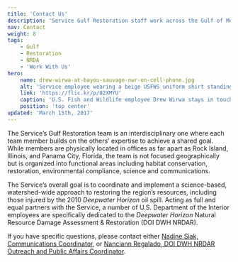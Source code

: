 ```yaml
---
title: 'Contact Us'
description: 'Service Gulf Restoration staff work across the Gulf of Mexico watershed in habitat conservation, restoration, science, environmental compliance and communications.'
nav: Contact
weight: 8
tags:
    - Gulf
    - Restoration
    - NRDA
    - 'Work With Us'
hero:
    name: drew-wirwa-at-bayou-sauvage-nwr-on-cell-phone.jpg
    alt: 'Service employee wearing a beige USFWS uniform shirt standing on a boat calling someone on his cell phone.'
    link: 'https://flic.kr/p/82XMYU'
    caption: 'U.S. Fish and Wildlife employee Drew Wirwa stays in touch via cellphone while out in the field. Photo by Tom MacKenzie, USFWS.'
    position: 'top center'
updated: 'March 15th, 2017'
---
```


The Service’s Gulf Restoration team is an interdisciplinary one where each team member builds on the others’ expertise to achieve a shared goal. While members are physically located in offices as far apart as Rock Island, Illinois, and Panama City, Florida, the team is not focused geographically but is organized into functional areas including habitat conservation, restoration, environmental compliance, science and communications.

The Service’s overall goal is to coordinate and implement a science-based, watershed-wide approach to restoring the region’s resources, including those injured by the 2010 *Deepwater Horizon* oil spill. Acting as full and equal partners with the Service, a number of U.S. Department of the Interior employees are specifically dedicated to the *Deepwater Horizon* Natural Resource Damage Assessment & Restoration (DOI DWH NRDAR).

If you have specific questions, please contact either [Nadine Siak, Communications Coordinator](mailto:Nadine_Siak@fws.gov?subject=Gulf+Restoration+Contact), or [Nanciann Regalado, DOI DWH NRDAR Outreach and Public Affairs Coordinator](mailto:Nanciann_Regalado@fws.gov?subject=Gulf+Restoration).
